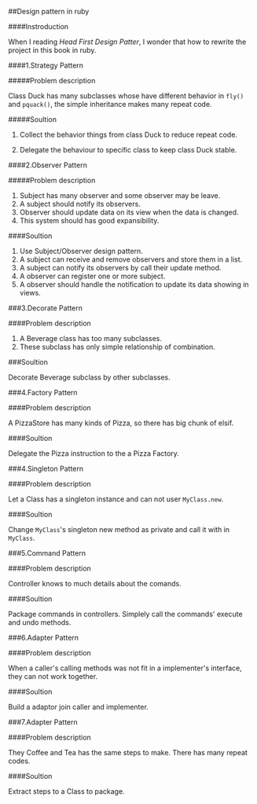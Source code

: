 ##Design pattern in ruby

####Instroduction

When I reading *Head First Design Patter*, I wonder that how to rewrite the project in this book in ruby.

####1.Strategy Pattern

#####Problem description

Class Duck has many subclasses whose have different behavior in `fly()` and `pquack()`, the simple inheritance makes many repeat code.

#####Soultion

1. Collect the behavior things from class Duck to reduce repeat code.

2. Delegate the behaviour to specific class to keep class Duck stable.

####2.Observer Pattern

#####Problem description

1. Subject has many observer and some observer may be leave.
2. A subject should notify its observers.
3. Observer should update data on its view when the data is changed.
4. This system should has good expansibility.

####Soultion

1. Use Subject/Observer design pattern.
2. A subject can receive and remove observers and store them in a list.
3. A subject can notify its observers by call their update method.
4. A observer can register one or more subject.
5. A observer should handle the notification to update its data showing in views.

###3.Decorate Pattern

####Problem description

1. A Beverage class has too many subclasses.
2. These subclass has only simple relationship of combination.

###Soultion

Decorate Beverage subclass by other subclasses.

###4.Factory Pattern

####Problem description

A PizzaStore has many kinds of Pizza, so there has big chunk of elsif.

####Soultion

Delegate the Pizza instruction to the a Pizza Factory.


###4.Singleton Pattern

####Problem description

Let a Class has a singleton instance and can not user `MyClass.new`.

####Soultion

Change `MyClass`'s singleton new method as private and call it with in `MyClass`.


###5.Command Pattern

####Problem description

Controller knows to much details about the comands.

####Soultion

Package commands in controllers. Simplely call the commands' execute and undo methods.


###6.Adapter Pattern

####Problem description

When a caller's calling methods was not fit in a implementer's interface, they can not work together.

####Soultion

Build a adaptor join caller and implementer.

###7.Adapter Pattern

####Problem description

They Coffee and Tea has the same steps to make. There has many repeat codes.

####Soultion

Extract steps to a Class to package.

